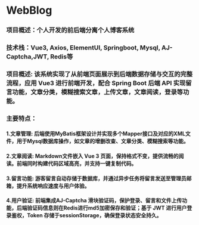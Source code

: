 # WebBlog
### 项目概述：个人开发的前后端分离个人博客系统
### 技术栈：Vue3, Axios, ElementUI, Springboot, Mysql, AJ-Captcha,JWT, Redis等
### 项目概述: 该系统实现了从前端页面展示到后端数据存储与交互的完整流程，应用 Vue3 进行前端开发，配合 Spring Boot 后端 API 实现留言功能，文章分类，模糊搜索文章，上传文章，文章阅读，登录等功能。
### 主要特点：
#### 1.文章管理: 后端使用MyBatis框架设计并实现多个Mapper接口及对应的XML文件，用于Mysql数据库操作，如文章的增删改查、文章分类、模糊搜索等功能。
#### 2.文章阅读: Markdown文件嵌入 Vue 3 页面，保持格式不变，提供流畅的阅读。前端同时构建代码区域高亮，并支持一键复制代码。
#### 3.留言功能: 游客留言自动存储于数据库，并通过异步任务将留言发送至管理员邮箱，提升系统响应速度与用户体验。
#### 4.用户验证: 前端集成AJ-Captcha 滑块验证码，保护登录、留言和文件上传功能，后端验证码信息则在Redis进行md5加密保存和验证；基于 JWT 进行用户登录鉴权，Token 存储于sessionStorage，确保登录状态安全持久。
